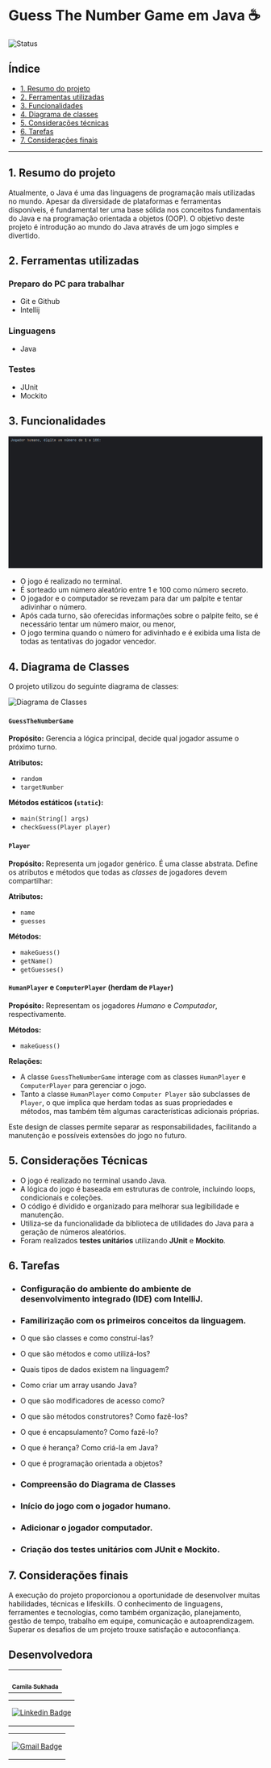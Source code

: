 # Guess The Number Game em Java ☕

![Status](https://img.shields.io/static/v1?label=Status&message=CONCLU%C3%8DDO&color=%3CCOLOR%3E&style=%3CSTYLE%3E&logo=%3CLOGO%3E)

## Índice

* [1. Resumo do projeto](#1-resumo-do-projeto)
* [2. Ferramentas utilizadas](#2-ferramentas-utilizadas)
* [3. Funcionalidades](#3-funcionalidades)
* [4. Diagrama de classes](#4-diagrama-de-classes)
* [5. Considerações técnicas](#5-considerações-técnicas)
* [6. Tarefas](#6-tarefas)
* [7. Considerações finais](#7-considerações-finais)

***

## 1. Resumo do projeto

Atualmente, o Java é uma das linguagens de programação mais utilizadas no
mundo. Apesar da diversidade de plataformas e ferramentas disponíveis, é
fundamental ter uma base sólida nos conceitos fundamentais do Java e na
programação orientada a objetos (OOP). O objetivo deste projeto é introdução
ao mundo do Java através de um jogo simples e divertido.

## 2. Ferramentas utilizadas

### Preparo do PC para trabalhar

+ Git e Github
+ Intellij

### Linguagens

+ Java

### Testes

+ JUnit
+ Mockito

## 3. Funcionalidades


![Demonstração do Guess the number game](src/assets/game.gif "Demonstração do Guess the number game")

- O jogo é realizado no terminal. 
- É sorteado um número aleatório entre 1 e 100 como número secreto.
- O jogador e o computador se revezam para dar um palpite e tentar adivinhar o número.
- Após cada turno, são oferecidas informações sobre o palpite feito, se é necessário tentar um número maior, ou menor,
- O jogo termina quando o número for adivinhado e é exibida uma lista de
  todas as tentativas do jogador vencedor.

## 4. Diagrama de Classes
O projeto utilizou do seguinte diagrama de classes:

![Diagrama de
Classes](https://firebasestorage.googleapis.com/v0/b/laboratoria-945ea.appspot.com/o/class-diagram.png?alt=media)

#### `GuessTheNumberGame`

**Propósito:** Gerencia a lógica principal, decide qual jogador assume o
próximo turno.

**Atributos:**

- `random`
- `targetNumber`

**Métodos estáticos (`static`):**

- `main(String[] args)`
- `checkGuess(Player player)`

#### `Player`

**Propósito:** Representa um jogador genérico. É uma classe abstrata. Define os
atributos e métodos que todas as _classes_ de jogadores devem compartilhar:

**Atributos:**

- `name`
- `guesses`

**Métodos:**

- `makeGuess()`
- `getName()`
- `getGuesses()`

#### `HumanPlayer` e `ComputerPlayer` (herdam de `Player`)

**Propósito:** Representam os jogadores _Humano_ e _Computador_,
respectivamente.

**Métodos:**

- `makeGuess()`

**Relações:**

- A classe `GuessTheNumberGame` interage com as classes `HumanPlayer` e
  `ComputerPlayer` para gerenciar o jogo.
- Tanto a classe `HumanPlayer` como `Computer Player` são subclasses de
  `Player`, o que implica que herdam todas as suas propriedades e métodos, mas
  também têm algumas características adicionais próprias.

Este design de classes permite separar as responsabilidades, facilitando a
manutenção e possíveis extensões do jogo no futuro.

## 5. Considerações Técnicas

- O jogo é realizado no terminal usando Java.
- A lógica do jogo é baseada em estruturas de controle, incluindo loops,
  condicionais e coleções.
- O código é dividido e organizado para melhorar sua legibilidade e manutenção.
- Utiliza-se da funcionalidade da biblioteca de utilidades do Java para
  a geração de números aleatórios.
- Foram realizados **testes unitários** utilizando **JUnit** e **Mockito**.

## 6. Tarefas

 - ### Configuração do ambiente do ambiente de desenvolvimento integrado (IDE) com IntelliJ.

 - ### Familirização com os primeiros conceitos da linguagem. 



- O que são classes e como construí-las?
- O que são métodos e como utilizá-los?
- Quais tipos de dados existem na linguagem?
- Como criar um array usando Java?
- O que são modificadores de acesso como?
- O que são métodos construtores? Como fazê-los?
- O que é encapsulamento? Como fazê-lo?
- O que é herança? Como criá-la em Java?
- O que é programação orientada a objetos?

 - ### Compreensão do Diagrama de Classes

 - ### Início do jogo com o jogador humano.

 - ### Adicionar o jogador computador.

 - ### Criação dos testes unitários com JUnit e Mockito.

## 7. Considerações finais

A execução do projeto proporcionou a oportunidade de desenvolver muitas habilidades, técnicas e lifeskills. O conhecimento de linguagens, ferramentes e tecnologias, como também organização, planejamento, gestão de tempo, trabalho em equipe, comunicação e autoaprendizagem. Superar os desafios de um projeto trouxe satisfação e autoconfiança.

## Desenvolvedora


<table>
  <tr>
    <td align="center"><a href="https://github.com/camilasukhada"><img style="border-radius: 50%;" src="https://avatars.githubusercontent.com/u/146760773?v=4" width="100px;" alt=""/><br /><sub><b>Camila Sukhada</b></sub></a><br /></td>
  </tr>
</table>


<table>
 <tr>
  <td> 

[![Linkedin Badge](https://img.shields.io/badge/-camilasukhada-blue?style=flat-square&logo=Linkedin&logoColor=white&link=https://www.linkedin.com/in/camilasukhada/)](https://www.linkedin.com/in/camilasukhada/)

 </td>
 </tr> 
</table>

<table>
 <tr>
  <td> 

[![Gmail Badge](https://img.shields.io/badge/-camilasukhada-c14438?style=flat-square&logo=Gmail&logoColor=white&link=mailto:camilasukhada@gmail.com)](mailto:camilasukhada@gmail.com)

  </td>
